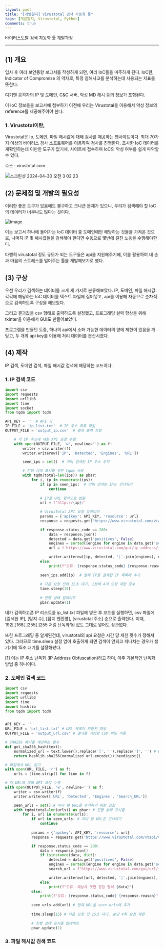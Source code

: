 ```yaml
---
layout: post
title: "[개발일지] Virustotal 검색 자동화 툴"
tags: [개발일지, Virustotal, Python]
comments: true
---
```


바이러스토탈 검색 자동화 툴 개발과정

---
## (1) 개요
입사 후 여러 보안동향 보고서를 작성하게 되면, 여러 IoC들을 마주하게 된다. IoC란, Indicator of Compromise 의 약자로, 특정 침해사고를 분석하는데 사용되는 지표를 뜻한다.

여기엔 공격자의 IP 및 도메인, C&C 서버, 악성 MD 해시 등의 정보가 포함된다.

이 IoC 정보들을 보고서에 첨부하기 이전에 우리는 Virustotal을 이용해서 악성 정보의 reference를 제공해주어야 한다.

### 1. Virustotal이란,
Virustotal은 Ip, 도메인, 파일 해시값에 대해 검사를 제공하는 웹사이트이다. 최대 70가지 이상의 바이러스 검사 소프트웨어를 이용하여 검사를 진행한다. 조사한 IoC 데이터를 재확인하는데 이만한 도구가 없기에, 사이트에 접속하여 IoC의 악성 여부를 쉽게 파악할 수 있다.

주소 : virustotal.com

![스크린샷 2024-04-30 오전 3 02 23](https://github.com/what0302/what0302.github.io/assets/18510716/a6405e14-0ddd-4354-8be6-1ac5925d79ff)

## (2) 문제점 및 개발의 필요성
이러한 좋은 도구가 있음에도 불구하고 크나큰 문제가 있으니, 우리가 검색해야 할 IoC의 데이터가 너무나도 많다는 것이다. 

![image](https://github.com/what0302/what0302.github.io/assets/18510716/0762cb35-555c-43fb-87bf-5f0070d54401)

이는 보고서 하나에 들어가는 IoC 데이터 중 도메인에만 해당하는 것들을 가져온 것으로, 나머지 IP 및 해시값들을 검색해야 한다면 수동으로 몇번에 걸친 노동을 수행해야한다.

다행히 virustotal 정도 규모가 되는 도구들은 api를 지원해주기에, 이를 활용하여 내 손과 마음의 스트레스를 덜어주는 툴을 개발해보기로 했다.

## (3) 구상
우선 우리가 검색하는 데이터를 크게 세 가지로 분류해보았다. IP, 도메인, 파일 해시값. 각각에 해당하는 IoC 데이터를 텍스트 파일에 집어넣고, api를 이용해 자동으로 순차적으로 검색하도록 구상을 해보았다.

그리고 결과값을 csv 형태로 출력하도록 설정했고, 프로그래밍 실력 향상을 위해 tkinter을 이용해서 GUI도 만들어보았다.

프로그램을 만들던 도중, 하나의 api에서 소화 가능한 데이터의 양에 제한이 있음을 깨닫고, 두 개의 api key를 이용해 처리 데이터를 분산시켰다.

## (4) 제작
IP 검색, 도메인 검색, 파일 해시값 검색에 해당하는 코드이다.

### 1. IP 검색 코드
```python
import csv
import requests
import urllib3
import time
import socket
from tqdm import tqdm

API_KEY = ''  # API 키
IP_FILE = 'ip_list.txt'  # IP 주소 목록 파일
OUTPUT_FILE = 'output_ip.csv'  # 결과 출력 파일

    # 각 IP 주소에 대한 API 요청 수행
    with open(OUTPUT_FILE, 'w', newline='') as f:
        writer = csv.writer(f)
        writer.writerow(['IP', 'Detected', 'Engines', 'URL'])

        seen_ips = set()  # 이미 검색된 IP 주소 추적

        # 진행 상태 표시를 위한 tqdm 사용
        with tqdm(total=len(ips)) as pbar:
            for i, ip in enumerate(ips):
                if ip in seen_ips:  # 이미 검색된 IP는 건너뛰기
                    continue
                
                # IP를 URL 형식으로 변환
                url = f'http://{ip}/'
                
                # VirusTotal API 요청 파라미터
                params = {'apikey': API_KEY, 'resource': url}
                response = requests.get('https://www.virustotal.com/vtapi/v2/url/report', params=params, verify=False)

                if response.status_code == 200:
                    data = response.json()
                    detected = data.get('positives', False)
                    engines = sorted([engine for engine in data.get('scans', {}).keys() if data['scans'][engine]['detected']])
                    url = f'https://www.virustotal.com/gui/ip-address/{ip}'  # 검색된 IP 주소의 VirusTotal 페이지 URL

                    writer.writerow([ip, detected, '|'.join(engines), url])
                else:
                    print(f"오류: {response.status_code} {response.reason}")
                
                seen_ips.add(ip)  # 현재 IP를 검색된 IP 목록에 추가
                
                # 다음 요청 전에 15초 대기, 1분에 4개 요청 제한 준수
                time.sleep(15)
                
                # 진행 상태 업데이트
                pbar.update(1)

```

내가 검색하고픈 IP 리스트를 ip_list.txt 파일에 넣은 후 코드를 실행하면, csv 파일에 [검색한 IP], [탐지 수], [탐지 엔진명], [virustotal 주소] 순으로 출력한다. 
이때, 192[.]168[.]255[.]255 처럼 난독화¹된 값도 그대로 넣어도 상관없다.

또한 프로그래밍 중 알게된건데, virustotal의 api 요청은 시간 당 제한 횟수가 정해져 있다. 그러므로 time.sleep 설정 없이 호출하게 되면 검색이 안되고 지나치는 경우가 생기기에 15초 대기를 설정해놨다.

[1] 이는 IP 주소 난독화 (IP Address Obfuscation)라고 하며, 아주 기본적인 난독화 방법 중 하나이다.

### 2. 도메인 검색 코드 
``` python
import csv
import requests
import urllib3
import time
import hashlib
from tqdm import tqdm


API_KEY = ''
URL_FILE = 'url_list.txt' # URL 목록이 저장된 파일
OUTPUT_FILE = 'output_url.csv' # 결과를 저장할 CSV 파일 이름

# SHA256 해시를 계산하는 함수
def get_sha256_hash(text):
    normalized_url = text.lower().replace('[', '').replace(']', '') # URL을 정규화한 후 해싱
    return hashlib.sha256(normalized_url.encode()).hexdigest()

# 파일에서 URL 읽기
with open(URL_FILE, 'r') as f:
    urls = [line.strip() for line in f]

# 각 URL에 대해 API 요청 수행
with open(OUTPUT_FILE, 'w', newline='') as f:
    writer = csv.writer(f)
    writer.writerow(['URL', 'Detected', 'Engines', 'Search_URL'])

    seen_urls = set() # 이미 본 URL을 추적하기 위한 집합
    with tqdm(total=len(urls)) as pbar: # 진행 상태 표시줄
        for i, url in enumerate(urls):
            if url in seen_urls: # 이미 본 URL은 건너뛰기
                continue
            
            params = {'apikey': API_KEY, 'resource': url}
            response = requests.get('https://www.virustotal.com/vtapi/v2/url/report', params=params, verify=False)

            if response.status_code == 200:
                data = response.json()
                if isinstance(data, dict): 
                    detected = data.get('positives', False)
                    engines = sorted([engine for engine in data.get('scans', {}).keys() if data['scans'][engine]['detected']])
                    search_url = f"https://www.virustotal.com/gui/url/{get_sha256_hash(url)}/detection"

                    writer.writerow([url, detected, '|'.join(engines), search_url])
                else:
                    print(f"오류: 예상치 못한 응답 형식 {data}")
            else:
                print(f"오류: {response.status_code} {response.reason}")
            
            seen_urls.add(url) # 현재 URL을 seen_urls에 추가
            
            time.sleep(15) # 다음 요청 전 15초 대기, 분당 4회 요청 제한
            
            # 진행 상태 표시줄 업데이트
            pbar.update(1)

```

### 3. 파일 해시값 검색 코드

```python

```
